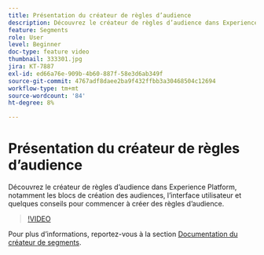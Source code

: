 ```yaml
---
title: Présentation du créateur de règles d’audience
description: Découvrez le créateur de règles d’audience dans Experience Platform, notamment les blocs de création des audiences, l’interface utilisateur et quelques conseils pour commencer à créer des règles d’audience.
feature: Segments
role: User
level: Beginner
doc-type: feature video
thumbnail: 333301.jpg
jira: KT-7887
exl-id: ed66a76e-909b-4b60-887f-58e3d6ab349f
source-git-commit: 4767adf8daee2ba9f432ffbb3a30468504c12694
workflow-type: tm+mt
source-wordcount: '84'
ht-degree: 8%

---
```


# Présentation du créateur de règles d’audience

Découvrez le créateur de règles d’audience dans Experience Platform, notamment les blocs de création des audiences, l’interface utilisateur et quelques conseils pour commencer à créer des règles d’audience.

>[!VIDEO](https://video.tv.adobe.com/v/333301/?quality=12&learn=on)

Pour plus d’informations, reportez-vous à la section [Documentation du créateur de segments](https://experienceleague.adobe.com/docs/experience-platform/segmentation/ui/segment-builder.html?lang=fr).
